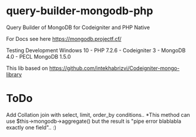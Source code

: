 # query-builder-mongodb-php
Query Builder of MongoDB for Codeigniter and PHP Native


For Docs see here https://mongodb.projectf.cf/

Testing Development
Windows 10 - PHP 7.2.6 - Codeigniter 3 - MongoDB 4.0 - PECL MongoDB 1.5.0

This lib based on https://github.com/intekhabrizvi/Codeigniter-mongo-library


# ToDo
Add Collation join with select, limit, order_by conditions.. *This method can use $this->mongodb->aggregate() but the result is "pipe error blablabla exactly one field".. :)
